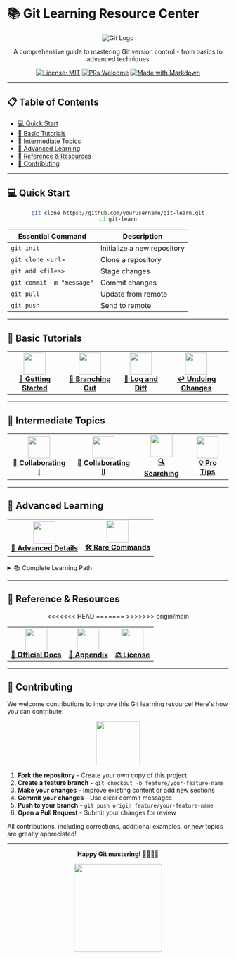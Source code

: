 # 📚 Git Learning Resource Center

<div align="center">

![Git Logo](https://git-scm.com/images/logos/downloads/Git-Logo-2Color.png)

A comprehensive guide to mastering Git version control - from basics to advanced techniques

[![License: MIT](https://img.shields.io/badge/License-MIT-yellow.svg)](LICENSE)
[![PRs Welcome](https://img.shields.io/badge/PRs-welcome-brightgreen.svg)](https://github.com/firstcontributions/first-contributions)
[![Made with Markdown](https://img.shields.io/badge/Made%20with-Markdown-1f425f.svg)](https://www.markdownguide.org/)

</div>

---

## 📋 Table of Contents

- [💻 Quick Start](#-quick-start)
- [📘 Basic Tutorials](#-basic-tutorials)
- [📗 Intermediate Topics](#-intermediate-topics)
- [📕 Advanced Learning](#-advanced-learning)
- [🔧 Reference & Resources](#-reference--resources)
- [👥 Contributing](#-contributing)

---

## 💻 Quick Start

<div align="center">

```bash
git clone https://github.com/yourusername/git-learn.git
cd git-learn
```

| Essential Command | Description |
|---------|-------------|
| `git init` | Initialize a new repository |
| `git clone <url>` | Clone a repository |
| `git add <files>` | Stage changes |
| `git commit -m "message"` | Commit changes |
| `git pull` | Update from remote |
| `git push` | Send to remote |

</div>

---

## 📘 Basic Tutorials

<div align="center">
  <table>
    <tr>
      <td align="center"><a href="01_git_basics_getting_started.md"><img src="https://git-scm.com/images/logos/downloads/Git-Icon-1788C.png" width="50px" /><br /><b>🚀 Getting Started</b></a></td>
      <td align="center"><a href="02_git_branching_strategies.md"><img src="https://git-scm.com/images/logos/downloads/Git-Icon-1788C.png" width="50px" /><br /><b>🌿 Branching Out</b></a></td>
      <td align="center"><a href="03_git_history_and_diffs.md"><img src="https://git-scm.com/images/logos/downloads/Git-Icon-1788C.png" width="50px" /><br /><b>📜 Log and Diff</b></a></td>
      <td align="center"><a href="04_git_undo_and_recovery.md"><img src="https://git-scm.com/images/logos/downloads/Git-Icon-1788C.png" width="50px" /><br /><b>↩️ Undoing Changes</b></a></td>
    </tr>
  </table>
</div>

---

## 📗 Intermediate Topics

<div align="center">
  <table>
    <tr>
      <td align="center"><a href="05_git_remote_repositories.md"><img src="https://git-scm.com/images/logos/downloads/Git-Icon-1788C.png" width="50px" /><br /><b>🤝 Collaborating I</b></a></td>
      <td align="center"><a href="06_git_collaboration_workflow.md"><img src="https://git-scm.com/images/logos/downloads/Git-Icon-1788C.png" width="50px" /><br /><b>🔄 Collaborating II</b></a></td>
      <td align="center"><a href="07_git_search_techniques.md"><img src="https://git-scm.com/images/logos/downloads/Git-Icon-1788C.png" width="50px" /><br /><b>🔍 Searching</b></a></td>
      <td align="center"><a href="08_git_pro_tips_and_tricks.md"><img src="https://git-scm.com/images/logos/downloads/Git-Icon-1788C.png" width="50px" /><br /><b>💡 Pro Tips</b></a></td>
    </tr>
  </table>
</div>

---

## 📕 Advanced Learning

<div align="center">
  <table>
    <tr>
      <td align="center"><a href="09_git_advanced_internals.md"><img src="https://git-scm.com/images/logos/downloads/Git-Icon-1788C.png" width="50px" /><br /><b>🔬 Advanced Details</b></a></td>
      <td align="center"><a href="10_git_rare_useful_commands.md"><img src="https://git-scm.com/images/logos/downloads/Git-Icon-1788C.png" width="50px" /><br /><b>🛠️ Rare Commands</b></a></td>
    </tr>
  </table>
</div>

<details>
<summary>📚 Complete Learning Path</summary>

### Beginner
1. [🚀 Getting Started](01_git_basics_getting_started.md) - Installation, configuration, and creating your first repository
2. [🌿 Branching Out](02_git_branching_strategies.md) - Working with branches, switching, and merging
3. [📜 Log and Diff](03_git_history_and_diffs.md) - Viewing project history and comparing changes
4. [↩️ Undoing Changes](04_git_undo_and_recovery.md) - Techniques for reverting and fixing mistakes

### Intermediate
5. [🤝 Collaborating (Part 1)](05_git_remote_repositories.md) - Working with remote repositories
6. [🔄 Collaborating (Part 2)](06_git_collaboration_workflow.md) - Pushing changes and handling conflicts
7. [🔍 Searching in Git](07_git_search_techniques.md) - Finding content in your repository
8. [💡 Pro Tips](08_git_pro_tips_and_tricks.md) - Advanced techniques for Git mastery

### Advanced
9. [🔬 Advanced Details](09_git_advanced_internals.md) - Deep dive into Git internals and advanced workflows
10. [🛠️ Rare but Useful Commands](10_git_rare_useful_commands.md) - Specialized Git commands for unique situations
</details>

---

## 🔧 Reference & Resources

<div align="center">
  <table>
    <tr>
<<<<<<< HEAD
      <td align="center"><a href="https://git-scm.com/doc"><img src="https://git-scm.com/images/logos/downloads/Git-Icon-1788C.png" width="50px" /><br /><b>📝 Official Docs</b></a></td>
=======
      <td align="center"><a href="Appendix_Additional_Information.md"><img src="https://git-scm.com/images/logos/downloads/Git-Icon-1788C.png" width="50px" /><br /><b>📝 Appendix</b></a></td>
>>>>>>> origin/main
      <td align="center"><a href="LICENSE"><img src="https://git-scm.com/images/logos/downloads/Git-Icon-1788C.png" width="50px" /><br /><b>⚖️ License</b></a></td>
    </tr>
  </table>
</div>

---

## 👥 Contributing

We welcome contributions to improve this Git learning resource! Here's how you can contribute:

<div align="center">
  <img src="https://git-scm.com/images/logos/downloads/Git-Icon-1788C.png" width="100px" />
</div>

1. **Fork the repository** - Create your own copy of this project
2. **Create a feature branch** - `git checkout -b feature/your-feature-name`
3. **Make your changes** - Improve existing content or add new sections
4. **Commit your changes** - Use clear commit messages
5. **Push to your branch** - `git push origin feature/your-feature-name`
6. **Open a Pull Request** - Submit your changes for review

All contributions, including corrections, additional examples, or new topics are greatly appreciated!

---

<div align="center">
  
**Happy Git mastering!** 👨‍💻👩‍💻

<p align="center">
  <img src="https://git-scm.com/images/logos/downloads/Git-Logo-2Color.png" width="200px" />
</p>

</div>

